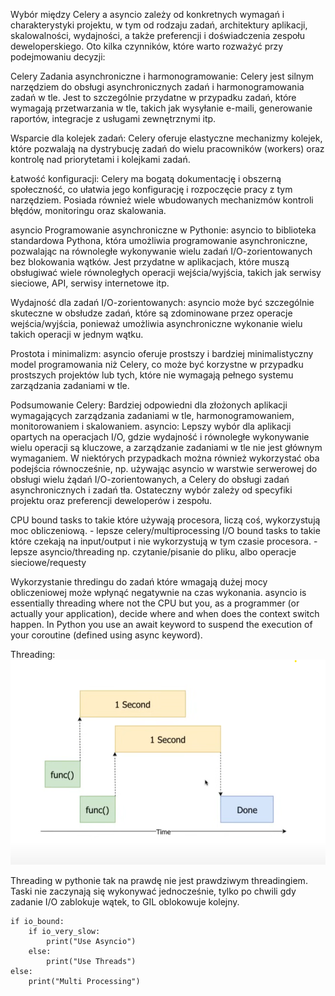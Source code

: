 Wybór między Celery a asyncio zależy od konkretnych wymagań i charakterystyki projektu, w tym od rodzaju zadań, architektury aplikacji, skalowalności, wydajności, a także preferencji i doświadczenia zespołu deweloperskiego. Oto kilka czynników, które warto rozważyć przy podejmowaniu decyzji:

Celery
Zadania asynchroniczne i harmonogramowanie: Celery jest silnym narzędziem do obsługi asynchronicznych zadań i harmonogramowania zadań w tle. Jest to szczególnie przydatne w przypadku zadań, które wymagają przetwarzania w tle, takich jak wysyłanie e-maili, generowanie raportów, integracje z usługami zewnętrznymi itp.

Wsparcie dla kolejek zadań: Celery oferuje elastyczne mechanizmy kolejek, które pozwalają na dystrybucję zadań do wielu pracowników (workers) oraz kontrolę nad priorytetami i kolejkami zadań.

Łatwość konfiguracji: Celery ma bogatą dokumentację i obszerną społeczność, co ułatwia jego konfigurację i rozpoczęcie pracy z tym narzędziem. Posiada również wiele wbudowanych mechanizmów kontroli błędów, monitoringu oraz skalowania.

asyncio
Programowanie asynchroniczne w Pythonie: asyncio to biblioteka standardowa Pythona, która umożliwia programowanie asynchroniczne, pozwalając na równoległe wykonywanie wielu zadań I/O-zorientowanych bez blokowania wątków. Jest przydatne w aplikacjach, które muszą obsługiwać wiele równoległych operacji wejścia/wyjścia, takich jak serwisy sieciowe, API, serwisy internetowe itp.

Wydajność dla zadań I/O-zorientowanych: asyncio może być szczególnie skuteczne w obsłudze zadań, które są zdominowane przez operacje wejścia/wyjścia, ponieważ umożliwia asynchroniczne wykonanie wielu takich operacji w jednym wątku.

Prostota i minimalizm: asyncio oferuje prostszy i bardziej minimalistyczny model programowania niż Celery, co może być korzystne w przypadku prostszych projektów lub tych, które nie wymagają pełnego systemu zarządzania zadaniami w tle.

Podsumowanie
Celery: Bardziej odpowiedni dla złożonych aplikacji wymagających zarządzania zadaniami w tle, harmonogramowaniem, monitorowaniem i skalowaniem.
asyncio: Lepszy wybór dla aplikacji opartych na operacjach I/O, gdzie wydajność i równoległe wykonywanie wielu operacji są kluczowe, a zarządzanie zadaniami w tle nie jest głównym wymaganiem.
W niektórych przypadkach można również wykorzystać oba podejścia równocześnie, np. używając asyncio w warstwie serwerowej do obsługi wielu żądań I/O-zorientowanych, a Celery do obsługi zadań asynchronicznych i zadań tła. Ostateczny wybór zależy od specyfiki projektu oraz preferencji deweloperów i zespołu.

CPU bound tasks to takie które używają procesora, liczą coś, wykorzystują moc obliczeniową. - lepsze celery/multiprocessing
I/O bound tasks to takie które czekają na input/output i nie wykorzystują w tym czasie procesora. - lepsze asyncio/threading
np. czytanie/pisanie do pliku, albo operacje sieciowe/requesty

Wykorzystanie thredingu do zadań które wmagają dużej mocy obliczeniowej może wpłynąć negatywnie na czas wykonania.
asyncio is essentially threading where not the CPU but you, as a programmer (or actually your application), 
decide where and when does the context switch happen. In Python you use an await keyword to suspend the execution of your coroutine (defined using async keyword).

Threading:
![img.png](obrazki/img.png)


Threading w pythonie tak na prawdę nie jest prawdziwym threadingiem.
Taski nie zaczynają się wykonywać jednocześnie, tylko po chwili gdy zadanie I/O zablokuje wątek, to GIL oblokowuje kolejny. 


```
if io_bound:
    if io_very_slow:
        print("Use Asyncio")
    else:
        print("Use Threads")
else:
    print("Multi Processing")
```